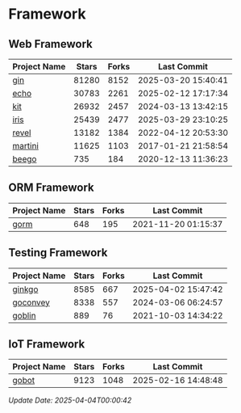 # Framework

## Web Framework
| Project Name | Stars | Forks | Last Commit |
| ------------ | ----- | ----- | ----------- |
| [gin](https://github.com/gin-gonic/gin) | 81280 | 8152 | 2025-03-20 15:40:41 |
| [echo](https://github.com/labstack/echo) | 30783 | 2261 | 2025-02-12 17:17:34 |
| [kit](https://github.com/go-kit/kit) | 26932 | 2457 | 2024-03-13 13:42:15 |
| [iris](https://github.com/kataras/iris) | 25439 | 2477 | 2025-03-29 23:10:25 |
| [revel](https://github.com/revel/revel) | 13182 | 1384 | 2022-04-12 20:53:30 |
| [martini](https://github.com/go-martini/martini) | 11625 | 1103 | 2017-01-21 21:58:54 |
| [beego](https://github.com/astaxie/beego) | 735 | 184 | 2020-12-13 11:36:23 |

## ORM Framework
| Project Name | Stars | Forks | Last Commit |
| ------------ | ----- | ----- | ----------- |
| [gorm](https://github.com/jinzhu/gorm) | 648 | 195 | 2021-11-20 01:15:37 |

## Testing Framework
| Project Name | Stars | Forks | Last Commit |
| ------------ | ----- | ----- | ----------- |
| [ginkgo](https://github.com/onsi/ginkgo) | 8585 | 667 | 2025-04-02 15:47:42 |
| [goconvey](https://github.com/smartystreets/goconvey) | 8338 | 557 | 2024-03-06 06:24:57 |
| [goblin](https://github.com/franela/goblin) | 889 | 76 | 2021-10-03 14:34:22 |

## IoT Framework
| Project Name | Stars | Forks | Last Commit |
| ------------ | ----- | ----- | ----------- |
| [gobot](https://github.com/hybridgroup/gobot) | 9123 | 1048 | 2025-02-16 14:48:48 |

*Update Date: 2025-04-04T00:00:42*